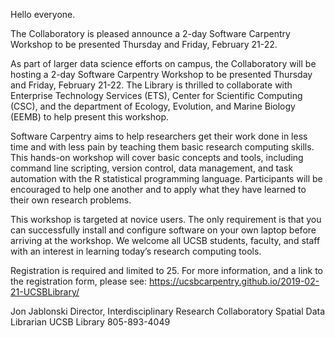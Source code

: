 Hello everyone.  

The Collaboratory is pleased announce a 2-day Software Carpentry Workshop to be presented Thursday and Friday, February 21-22.

As part of larger data science efforts on campus, the Collaboratory will be hosting a 2-day Software Carpentry Workshop to be presented Thursday and Friday, February 21-22. The Library is thrilled to collaborate with Enterprise Technology Services (ETS), Center for Scientific Computing (CSC), and the department of Ecology, Evolution, and Marine Biology (EEMB) to help present this workshop.

Software Carpentry aims to help researchers get their work done in less time and with less pain by teaching them basic research computing skills. This hands-on workshop will cover basic concepts and tools, including command line scripting, version control, data management, and task automation with the R statistical programming language. Participants will be encouraged to help one another and to apply what they have learned to their own research problems.

This workshop is targeted at novice users.  The only requirement is that you can successfully install and configure software on your own laptop before arriving at the workshop.  We welcome all UCSB students, faculty, and staff with an interest in learning today’s research computing tools.  

Registration is required and limited to 25.  For more information, and a link to the registration form, please see:
  https://ucsbcarpentry.github.io/2019-02-21-UCSBLibrary/

Jon Jablonski
Director, Interdisciplinary Research Collaboratory
Spatial Data Librarian
UCSB Library
805-893-4049
